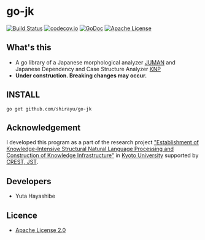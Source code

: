 
# go-jk

[![Build Status](https://travis-ci.org/shirayu/go-jk.svg?branch=master)](https://travis-ci.org/shirayu/go-jk)
[![codecov.io](https://codecov.io/github/shirayu/go-jk/coverage.svg?branch=master)](https://codecov.io/github/shirayu/go-jk?branch=master)
[![GoDoc](https://godoc.org/github.com/shirayu/go-jk?status.svg)](https://godoc.org/github.com/shirayu/go-jk)
[![Apache License](http://img.shields.io/badge/license-APACHE2-blue.svg)](http://www.apache.org/licenses/LICENSE-2.0)

## What's this

- A go library of a Japanese morphological analyzer [JUMAN](http://nlp.ist.i.kyoto-u.ac.jp/index.php?JUMAN) and Japanese Dependency and Case Structure Analyzer [KNP](http://nlp.ist.i.kyoto-u.ac.jp/index.php?KNP)
- **Under construction. Breaking changes may occur.**


## INSTALL

```
go get github.com/shirayu/go-jk
```

## Acknowledgement

I developed this program as a part of the research project 
["Establishment of Knowledge-Intensive Structural Natural Language Processing and Construction of Knowledge Infrastructure"](http://nlp.ist.i.kyoto-u.ac.jp/CREST/?en)
in [Kyoto University](http://www.kyoto-u.ac.jp/en)
supported by [CREST, JST](http://www.jst.go.jp/kisoken/crest/en/).


## Developers
- Yuta Hayashibe

## Licence
- [Apache License 2.0](http://www.apache.org/licenses/LICENSE-2.0)

